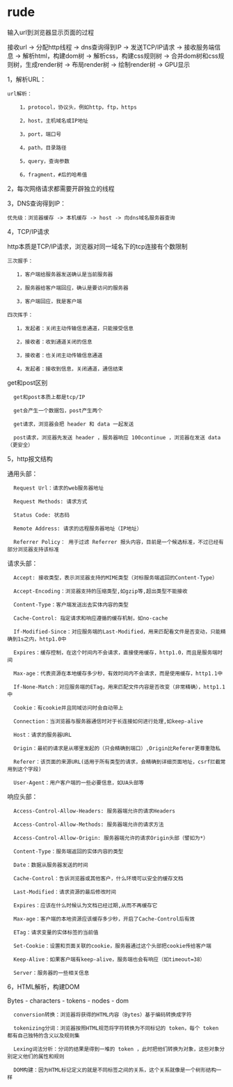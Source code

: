 # rude
输入url到浏览器显示页面的过程

接收url -> 分配http线程 -> dns查询得到IP -> 发送TCP/IP请求 -> 接收服务端信息 -> 解析html，构建dom树 -> 解析css，构建css规则树 -> 合并dom树和css规则树，生成render树 -> 布局render树 -> 绘制render树 -> GPU显示

1，解析URL：

    url解析：
    
        1，protocol，协议头，例如http，ftp，https
        
        2，host，主机域名或IP地址
        
        3，port，端口号
        
        4，path，目录路径
        
        5，query，查询参数
        
        6，fragment，#后的哈希值
        
2，每次网络请求都需要开辟独立的线程

3，DNS查询得到IP：

    优先级：浏览器缓存 -> 本机缓存 -> host -> 向dns域名服务器查询
   
4，TCP/IP请求

   http本质是TCP/IP请求，浏览器对同一域名下的tcp连接有个数限制
   
    三次握手：
   
       1，客户端给服务器发送确认是当前服务器
       
       2，服务器给客户端回应，确认是要访问的服务器
       
       3，客户端回应，我是客户端
       
    四次挥手：
    
       1，发起者：关闭主动传输信息通道，只能接受信息
       
       2，接收者：收到通道关闭的信息
       
       3，接收者：也关闭主动传输信息通道
       
       4，发起者：接收到信息，关闭通道，通信结束
     
   get和post区别
   
      get和post本质上都是tcp/IP
      
      get会产生一个数据包，post产生两个
      
      get请求，浏览器会把 header 和 data 一起发送
      
      post请求，浏览器先发送 header ，服务器响应 100continue ，浏览器在发送 data （更安全） 
      
5，http报文结构

   通用头部：
    
      Request Url：请求的web服务器地址
      
      Request Methods: 请求方式
      
      Status Code: 状态码
      
      Remote Address: 请求的远程服务器地址（IP地址）
      
      Referrer Policy： 用于过滤 Referrer 报头内容，目前是一个候选标准，不过已经有部分浏览器支持该标准
      
   请求头部：
      
      Accept: 接收类型，表示浏览器支持的MIME类型（对标服务端返回的Content-Type）
      
      Accept-Encoding：浏览器支持的压缩类型,如gzip等,超出类型不能接收
      
      Content-Type：客户端发送出去实体内容的类型
      
      Cache-Control: 指定请求和响应遵循的缓存机制，如no-cache
      
      If-Modified-Since：对应服务端的Last-Modified，用来匹配看文件是否变动，只能精确到1s之内，http1.0中
      
      Expires：缓存控制，在这个时间内不会请求，直接使用缓存，http1.0，而且是服务端时间
      
      Max-age：代表资源在本地缓存多少秒，有效时间内不会请求，而是使用缓存，http1.1中
      
      If-None-Match：对应服务端的ETag，用来匹配文件内容是否改变（非常精确），http1.1中
      
      Cookie：有cookie并且同域访问时会自动带上
      
      Connection：当浏览器与服务器通信时对于长连接如何进行处理,如keep-alive
      
      Host：请求的服务器URL
      
      Origin：最初的请求是从哪里发起的（只会精确到端口）,Origin比Referer更尊重隐私
      
      Referer：该页面的来源URL(适用于所有类型的请求，会精确到详细页面地址，csrf拦截常用到这个字段)
      
      User-Agent：用户客户端的一些必要信息，如UA头部等
      
  响应头部：
  
      Access-Control-Allow-Headers: 服务器端允许的请求Headers
      
      Access-Control-Allow-Methods: 服务器端允许的请求方法
      
      Access-Control-Allow-Origin: 服务器端允许的请求Origin头部（譬如为*）
      
      Content-Type：服务端返回的实体内容的类型
      
      Date：数据从服务器发送的时间
      
      Cache-Control：告诉浏览器或其他客户，什么环境可以安全的缓存文档
      
      Last-Modified：请求资源的最后修改时间
      
      Expires：应该在什么时候认为文档已经过期,从而不再缓存它
      
      Max-age：客户端的本地资源应该缓存多少秒，开启了Cache-Control后有效
      
      ETag：请求变量的实体标签的当前值
      
      Set-Cookie：设置和页面关联的cookie，服务器通过这个头部把cookie传给客户端
      
      Keep-Alive：如果客户端有keep-alive，服务端也会有响应（如timeout=38）
      
      Server：服务器的一些相关信息
      
6，HTML解析，构建DOM

   Bytes - characters - tokens - nodes - dom
   
      conversion转换：浏览器将获得的HTML内容（Bytes）基于编码转换成字符
      
      tokenizing分词：浏览器按照HTML规范将字符转换为不同标记的 token，每个 token 都有自己独特的含义以及规则集
      
      Lexing词法分析：分词的结果是得到一堆的 token ，此时把他们转换为对象，这些对象分别定义他们的属性和规则
      
      DOM构建：因为HTML标记定义的就是不同标签之间的关系，这个关系就像是一个树形结构一样
